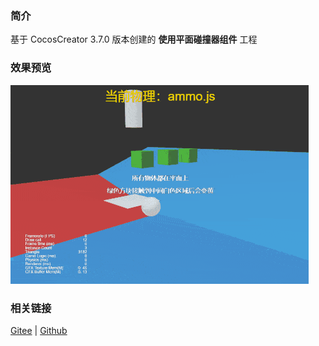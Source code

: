 ### 简介
基于 CocosCreator 3.7.0 版本创建的 **使用平面碰撞器组件** 工程

### 效果预览
![image](../../../gif/202203/2022030427.gif)

### 相关链接
[Gitee](https://gitee.com/mirrors_cocos-creator/example-3d/blob/master/physics-3d/assets/cases/scenes) | [Github](https://github.com/cocos-creator/example-3d/blob/master/physics-3d/assets/cases/scenes)